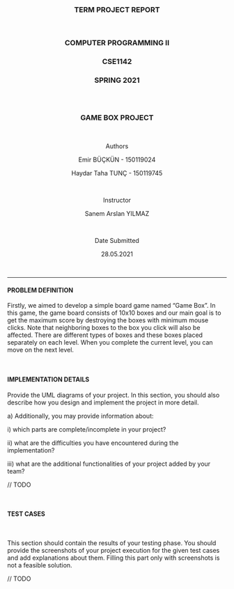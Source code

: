 <h3 align="center">TERM PROJECT REPORT</h3><br/>

<h3 align="center">COMPUTER PROGRAMMING II</h3>
<h3 align="center">CSE1142</h3>
<h3 align="center">SPRING 2021<h3/><br/>

<h3 align="center">GAME BOX PROJECT</h3><br/>

<p align="center">Authors</p>
<p align="center">Emir BÜÇKÜN - 150119024</p>
<p align="center">Haydar Taha TUNÇ - 150119745</p><br/>

<p align="center">Instructor</p>
<p align="center">Sanem Arslan YILMAZ</p><br/>

<p align="center">Date Submitted</p>
<p align="center">28.05.2021<p/><br/>
<hr/>
<h4>PROBLEM DEFINITION</h4>

Firstly, we aimed to develop a simple board game named “Game Box”. In this game, the game board consists of 10x10 boxes and our main goal is to get the maximum score by destroying the boxes with minimum mouse clicks. Note that neighboring boxes to the box you click will also be affected. There are different types of boxes and these boxes placed separately on each level. When you complete the current level, you can move on the next level. 

<br/><h4>IMPLEMENTATION DETAILS</h4>

Provide the UML diagrams of your project. In this section, you should also describe how you design and implement the project in more detail.

a) Additionally, you may provide information about:

i) which parts are complete/incomplete in your project?

ii) what are the difficulties you have encountered during the implementation?

iii) what are the additional functionalities of your project added by your team?

// TODO

<br/><h4>TEST CASES</h4><br/>

This section should contain the results of your testing phase. You should provide the screenshots of your project execution for the given test cases and add explanations about them. Filling this part only with screenshots is not a feasible solution.

// TODO
